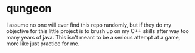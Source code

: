 # qungeon

I assume no one will ever find this repo randomly, but if they do my objective for this little project is to brush up on my C++ skills after way too many years of java.  This isn't meant to be a serious attempt at a game, more like just practice for me.